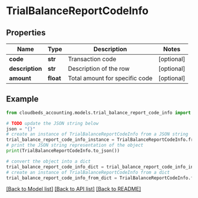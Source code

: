 # TrialBalanceReportCodeInfo


## Properties

Name | Type | Description | Notes
------------ | ------------- | ------------- | -------------
**code** | **str** | Transaction code | [optional] 
**description** | **str** | Description of the row | [optional] 
**amount** | **float** | Total amount for specific code | [optional] 

## Example

```python
from cloudbeds_accounting.models.trial_balance_report_code_info import TrialBalanceReportCodeInfo

# TODO update the JSON string below
json = "{}"
# create an instance of TrialBalanceReportCodeInfo from a JSON string
trial_balance_report_code_info_instance = TrialBalanceReportCodeInfo.from_json(json)
# print the JSON string representation of the object
print(TrialBalanceReportCodeInfo.to_json())

# convert the object into a dict
trial_balance_report_code_info_dict = trial_balance_report_code_info_instance.to_dict()
# create an instance of TrialBalanceReportCodeInfo from a dict
trial_balance_report_code_info_from_dict = TrialBalanceReportCodeInfo.from_dict(trial_balance_report_code_info_dict)
```
[[Back to Model list]](../README.md#documentation-for-models) [[Back to API list]](../README.md#documentation-for-api-endpoints) [[Back to README]](../README.md)


